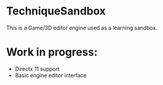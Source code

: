# TechniqueSandbox
This is a Game/3D editor engine used as a learning sandbox.

# Work in progress:
* Directx 11 support
* Basic engine editor interface
